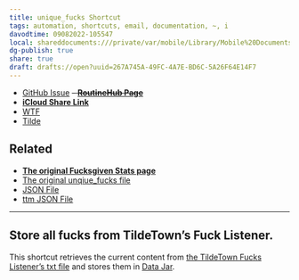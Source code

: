 ```yaml
---
title: unique_fucks Shortcut
tags: automation, shortcuts, email, documentation, ~, i
davodtime: 09082022-105547
local: shareddocuments:///private/var/mobile/Library/Mobile%20Documents/iCloud~md~obsidian/Documents/OBSHIDDIAN/drafts/267A745A-49FC-4A7E-BD6C-5A26F64E14F7.md
dg-publish: true
share: true
draft: drafts://open?uuid=267A745A-49FC-4A7E-BD6C-5A26F64E14F7
---
```


- [GitHub Issue](https://github.com/extratone/i/issues/171)
~~- [**RoutineHub Page**](https://routinehub.co/shortcut/)~~
- [**iCloud Share Link**](https://www.icloud.com/shortcuts/0c654131c77240738a8a92073940f9d2)
- [WTF](https://davidblue.wtf/drafts/267A745A-49FC-4A7E-BD6C-5A26F64E14F7.html)
- [Tilde](https://tilde.town/~extratone/shortcuts/fucks)

## Related
- [**The original Fucksgiven Stats page**](https://tilde.town/~archangelic/fucksgiven.html)
- [The original unqiue_fucks file](https://tilde.town/~archangelic/unique_fucks.txt)
- [JSON File](https://tilde.town/~extratone/misc/fucks/unique_fucks.json)
- [ttm JSON File](https://ttm.sh/iV-.json%0A)

---

## Store all fucks from TildeTown’s Fuck Listener.

This shortcut retrieves the current content from [the TildeTown Fucks Listener’s txt file](https://tilde.town/~archangelic/unique_fucks.txt) and stores them in [Data Jar](https://apps.apple.com/us/app/data-jar/id1453273600).